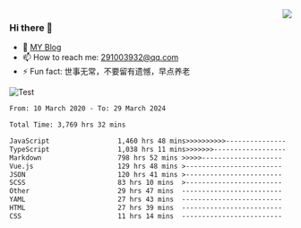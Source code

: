 <img align='right' src='https://github-readme-stats.vercel.app/api?username=niaogege&show_icons=true&theme=radical'/>

### Hi there 👋

- 🌱 [MY Blog](https://bythewayer.com/)
- 📫 How to reach me: 291003932@qq.com
- ⚡ Fun fact:  世事无常，不要留有遗憾，早点养老

![Test](https://github-readme-stats.vercel.app/api/top-langs/?username=niaogege&layout=compact)

<!--START_SECTION:waka-->

```txt
From: 10 March 2020 - To: 29 March 2024

Total Time: 3,769 hrs 32 mins

JavaScript                 1,460 hrs 48 mins>>>>>>>>>>---------------   38.75 %
TypeScript                 1,038 hrs 11 mins>>>>>>>------------------   27.54 %
Markdown                   798 hrs 52 mins >>>>>--------------------   21.19 %
Vue.js                     129 hrs 48 mins >------------------------   03.44 %
JSON                       120 hrs 41 mins >------------------------   03.20 %
SCSS                       83 hrs 10 mins  >------------------------   02.21 %
Other                      29 hrs 47 mins  -------------------------   00.79 %
YAML                       27 hrs 43 mins  -------------------------   00.74 %
HTML                       27 hrs 39 mins  -------------------------   00.73 %
CSS                        11 hrs 14 mins  -------------------------   00.30 %
```

<!--END_SECTION:waka-->
